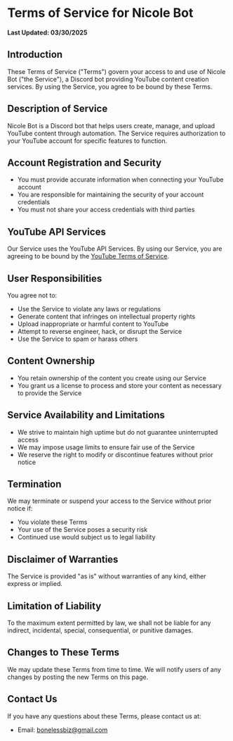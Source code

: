 # Terms of Service for Nicole Bot

**Last Updated: 03/30/2025**

## Introduction
These Terms of Service ("Terms") govern your access to and use of Nicole Bot ("the Service"), a Discord bot providing YouTube content creation services. By using the Service, you agree to be bound by these Terms.

## Description of Service
Nicole Bot is a Discord bot that helps users create, manage, and upload YouTube content through automation. The Service requires authorization to your YouTube account for specific features to function.

## Account Registration and Security
- You must provide accurate information when connecting your YouTube account
- You are responsible for maintaining the security of your account credentials
- You must not share your access credentials with third parties

## YouTube API Services
Our Service uses the YouTube API Services. By using our Service, you are agreeing to be bound by the [YouTube Terms of Service](https://www.youtube.com/t/terms).

## User Responsibilities
You agree not to:
- Use the Service to violate any laws or regulations
- Generate content that infringes on intellectual property rights
- Upload inappropriate or harmful content to YouTube
- Attempt to reverse engineer, hack, or disrupt the Service
- Use the Service to spam or harass others

## Content Ownership
- You retain ownership of the content you create using our Service
- You grant us a license to process and store your content as necessary to provide the Service

## Service Availability and Limitations
- We strive to maintain high uptime but do not guarantee uninterrupted access
- We may impose usage limits to ensure fair use of the Service
- We reserve the right to modify or discontinue features without prior notice

## Termination
We may terminate or suspend your access to the Service without prior notice if:
- You violate these Terms
- Your use of the Service poses a security risk
- Continued use would subject us to legal liability

## Disclaimer of Warranties
The Service is provided "as is" without warranties of any kind, either express or implied.

## Limitation of Liability
To the maximum extent permitted by law, we shall not be liable for any indirect, incidental, special, consequential, or punitive damages.

## Changes to These Terms
We may update these Terms from time to time. We will notify users of any changes by posting the new Terms on this page.

## Contact Us
If you have any questions about these Terms, please contact us at:
- Email: bonelessbiz@gmail.com
